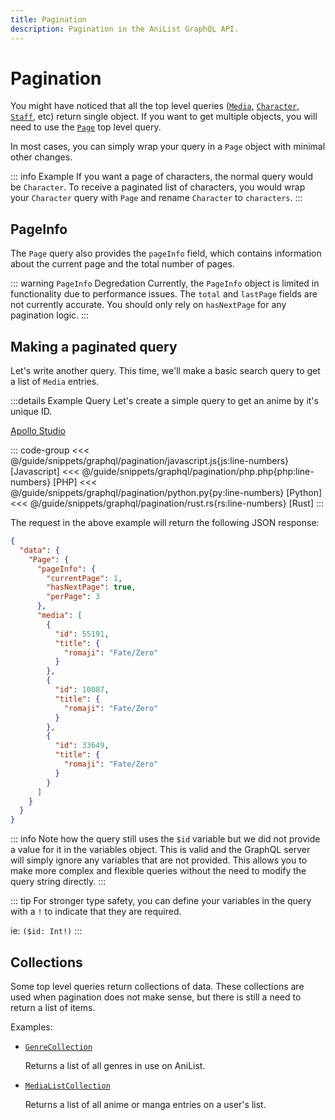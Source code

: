 ```yaml
---
title: Pagination
description: Pagination in the AniList GraphQL API.
---
```


# Pagination

You might have noticed that all the top level queries ([`Media`](https://studio.apollographql.com/sandbox/schema/reference/objects/Query?query=Media), [`Character`](https://studio.apollographql.com/sandbox/schema/reference/objects/Query?query=Character), [`Staff`](https://studio.apollographql.com/sandbox/schema/reference/objects/Query?query=Staff), etc) return single object.
If you want to get multiple objects, you will need to use the [`Page`](https://studio.apollographql.com/sandbox/schema/reference/objects/Query?query=Page) top level query.

In most cases, you can simply wrap your query in a `Page` object with minimal other changes.

::: info Example
If you want a page of characters, the normal query would be `Character`. To receive a paginated list of characters, you would wrap your `Character` query with `Page` and rename `Character` to `characters`.
:::

## PageInfo

The `Page` query also provides the `pageInfo` field, which contains information about the current page and the total number of pages.

::: warning `PageInfo` Degredation
Currently, the `PageInfo` object is limited in functionality due to performance issues. The `total` and `lastPage` fields are not currently accurate. You should only rely on `hasNextPage` for any pagination logic.
:::

## Making a paginated query

Let's write another query. This time, we'll make a basic search query to get a list of `Media` entries.

:::details Example Query
Let's create a simple query to get an anime by it's unique ID.

[Apollo Studio](https://studio.apollographql.com/sandbox/explorer?endpoint=https%3A%2F%2Fgraphql.anilist.co&explorerURLState=N4IgJg9gxgrgtgUwHYBcQC4QEcYIE4CeABABQAkAlmOkQJKoA0RZADgIYDmCN9KTr%2BAAqdudRswDOCNnigALGgGUUeCkg4BKIsAA6eHUiJFhXUuy41WIpiyEjLtvCYRbd%2Bw0aLmE9AGYRtPQNPT1g8PGQUZyCPELk2CQA5BAAPKJEYkKNHaPcQgF9Mz0QwCjZSKksqJikZeUta2TlXIpCqVs8UChQAGwRAvKyjPAg4NgArCg6jQsGZotmDfJAGEAA3GTKAIz6JDBA3YKIdEEb5E5oTgDE2FAQAegAtfAgThiKT7wuiAEZ3wc%2Bdi43wAzDFlvkgA)

::: code-group
<<< @/guide/snippets/graphql/pagination/javascript.js{js:line-numbers} [Javascript]
<<< @/guide/snippets/graphql/pagination/php.php{php:line-numbers} [PHP]
<<< @/guide/snippets/graphql/pagination/python.py{py:line-numbers} [Python]
<<< @/guide/snippets/graphql/pagination/rust.rs{rs:line-numbers} [Rust]
:::

The request in the above example will return the following JSON response:

```json
{
  "data": {
    "Page": {
      "pageInfo": {
        "currentPage": 1,
        "hasNextPage": true,
        "perPage": 3
      },
      "media": [
        {
          "id": 55191,
          "title": {
            "romaji": "Fate/Zero"
          }
        },
        {
          "id": 10087,
          "title": {
            "romaji": "Fate/Zero"
          }
        },
        {
          "id": 33649,
          "title": {
            "romaji": "Fate/Zero"
          }
        }
      ]
    }
  }
}
```

::: info
Note how the query still uses the `$id` variable but we did not provide a value for it in the variables object. This is valid and the GraphQL server will simply ignore any variables that are not provided. This allows you to make more complex and flexible queries without the need to modify the query string directly.
:::

::: tip
For stronger type safety, you can define your variables in the query with a `!` to indicate that they are required.

ie: `($id: Int!)`
:::

## Collections

Some top level queries return collections of data. These collections are used when pagination does not make sense, but there is still a need to return a list of items.

Examples:
* [`GenreCollection`](https://studio.apollographql.com/sandbox/explorer?searchQuery=Query.GenreCollection)

	Returns a list of all genres in use on AniList.
* [`MediaListCollection`](https://studio.apollographql.com/sandbox/explorer?searchQuery=Query.MediaListCollection)

	Returns a list of all anime or manga entries on a user's list.